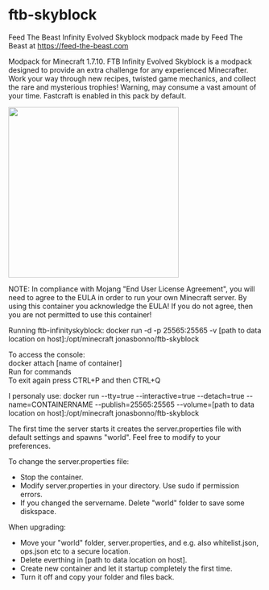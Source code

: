 # ftb-skyblock
Feed The Beast Infinity Evolved Skyblock modpack
made by Feed The Beast at https://feed-the-beast.com

Modpack for Minecraft 1.7.10.
FTB Infinity Evolved Skyblock is a modpack designed to provide an extra challenge for any experienced Minecrafter. Work your way through new recipes, twisted game mechanics, and collect the rare and mysterious trophies! Warning, may consume a vast amount of your time. Fastcraft is enabled in this pack by default.

<img src="http://media-elerium.cursecdn.com/avatars/37/382/635951126086881336.png" width="338" height="338">

NOTE: In compliance with Mojang "End User License Agreement", you will need to agree to the EULA in order to run your own Minecraft server. By using this container you acknowledge the EULA! If you do not agree, then you are not permitted to use this container!

Running ftb-infinityskyblock:
docker run -d -p 25565:25565 -v [path to data location on host]:/opt/minecraft jonasbonno/ftb-skyblock

To access the console:
</br>docker attach [name of container]
</br>Run for commands
</br>To exit again press CTRL+P and then CTRL+Q

I personaly use:
docker run --tty=true --interactive=true --detach=true --name=CONTAINERNAME --publish=25565:25565 --volume=[path to data location on host]:/opt/minecraft jonasbonno/ftb-skyblock

The first time the server starts it creates the server.properties file with default settings and spawns "world". 
Feel free to modify to your preferences. 

To change the server.properties file:
- Stop the container.
- Modify server.properties in your directory. Use sudo if permission errors.
- If you changed the servername. Delete "world" folder to save some diskspace.

When upgrading:
- Move your "world" folder, server.properties, and e.g. also whitelist.json, ops.json etc to a secure location.
- Delete everthing in [path to data location on host].
- Create new container and let it startup completely the first time.
- Turn it off and copy your folder and files back.
